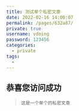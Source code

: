 ```yaml
---
title: 测试单个私密文章
date: 2022-02-16 14:00:07
permalink: /pages/632a87/
private: true
username: vdoing
password: 123456
categories: 
  - private
tags: 
  - 
---
```


## 恭喜您访问成功

>`这是一个单个的私密文章`
